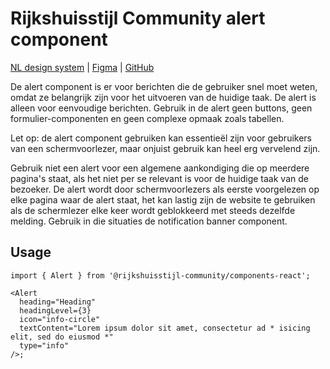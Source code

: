 <!-- @license CC0-1.0 -->

# Rijkshuisstijl Community alert component

[NL design system](https://www.nldesignsystem.nl/alert/) | [Figma](https://www.figma.com/design/txFX5MGRf4O904dtIFcGTF/NLDS---Rijkshuisstijl---Bibliotheek?node-id=1195-4201&t=n1djYpmvDCKmAEUi-0) | [GitHub](https://github.com/nl-design-system/rijkshuisstijl-community/issues/472)

De alert component is er voor berichten die de gebruiker snel moet weten, omdat ze belangrijk zijn voor het uitvoeren van de huidige taak. De alert is alleen voor eenvoudige berichten. Gebruik in de alert geen buttons, geen formulier-componenten en geen complexe opmaak zoals tabellen.

Let op: de alert component gebruiken kan essentieël zijn voor gebruikers van een schermvoorlezer, maar onjuist gebruik kan heel erg vervelend zijn.

Gebruik niet een alert voor een algemene aankondiging die op meerdere pagina's staat, als het niet per se relevant is voor de huidige taak van de bezoeker. De alert wordt door schermvoorlezers als eerste voorgelezen op elke pagina waar de alert staat, het kan lastig zijn de website te gebruiken als de schermlezer elke keer wordt geblokkeerd met steeds dezelfde melding. Gebruik in die situaties de notification banner component.

## Usage

```tsx
import { Alert } from '@rijkshuisstijl-community/components-react';

<Alert
  heading="Heading"
  headingLevel={3}
  icon="info-circle"
  textContent="Lorem ipsum dolor sit amet, consectetur ad * isicing elit, sed do eiusmod *"
  type="info"
/>;
```
